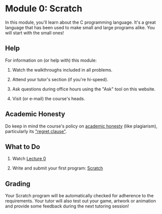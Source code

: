 # Module 0: Scratch

In this module, you'll learn about the C programming language. It's a great language that has been used to make small and large programs alike. You will start with the small ones!


## Help

For information on (or help with) this module:

1. Watch the walkthroughs included in all problems.

2. Attend your tutor's section (if you're hi-speed).

3. Ask questions during office hours using the "Ask" tool on this website.

4. Visit (or e-mail) the course's heads.


## Academic Honesty

Do keep in mind the course's policy on [academic honesty](/syllabus#academic_honesty) (like plagiarism), particularly its ["regret clause"](/syllabus#regret).


## What to Do

1. Watch [Lecture 0](/lectures/lecture-0)

2. Write and submit your first program: [Scratch](/problems/scratch)


## Grading

Your Scratch program will be automatically checked for adherence to the requirements. Your tutor will also test out your game, artwork or animation and provide some feedback during the next tutoring session!
